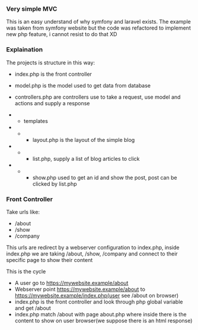 ### Very simple MVC

This is an easy understand of why symfony and laravel exists.
The example was taken from symfony website but the code was refactored to implement new 
php feature, i cannot resist to do that XD

### Explaination

The projects is structure in this way: 

 - index.php is the front controller
 - model.php is the model used to get data from database
 - controllers.php are controllers use to take a request, use model and actions and supply a response
 
 - - templates
 - - - layout.php is the layout of the simple blog
 - - - list.php, supply a list of blog articles to click
 - - - show.php used to get an id and show the post, post can be clicked by list.php

### Front Controller

Take urls like:

- /about
- /show
- /company

This urls are redirect by a webserver configuration to index.php, inside index.php we are taking /about, /show, /company and connect to their specific page to show their content

This is the cycle
 - A user go to https://mywebsite.example/about
 - Webserver point https://mywebsite.example/about to https://mywebsite.example/index.php(user see /about on browser)
 - index.php is the front controller and look through php global variable and get /about
 - index.php match /about with page about.php where inside there is the content to show on user browser(we suppose there is an html response)
 
